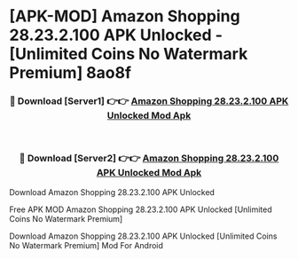 # [APK-MOD] Amazon Shopping 28.23.2.100 APK Unlocked - [Unlimited Coins No Watermark Premium] 8ao8f



<div align="center">
<h3>🔴 Download [Server1] 👉👉 <a href="https://momento.my/?title=Amazon_Shopping_28.23.2.100_APK_Unlocked">Amazon Shopping 28.23.2.100 APK Unlocked Mod Apk</a></h3><br>

<h3>🔴 Download [Server2] 👉👉 <a href="https://momento.my/?title=Amazon_Shopping_28.23.2.100_APK_Unlocked">Amazon Shopping 28.23.2.100 APK Unlocked Mod Apk</a></h3>
</div>



Download Amazon Shopping 28.23.2.100 APK Unlocked 

Free APK MOD Amazon Shopping 28.23.2.100 APK Unlocked [Unlimited Coins No Watermark Premium]

Download Amazon Shopping 28.23.2.100 APK Unlocked [Unlimited Coins No Watermark Premium] Mod For Android
